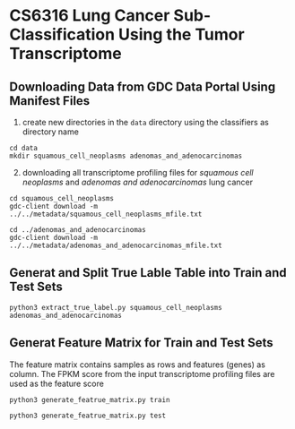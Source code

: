 # CS6316 Lung Cancer Sub-Classification Using the Tumor Transcriptome

## Downloading Data from GDC Data Portal Using Manifest Files

1. create new directories in the `data` directory using the classifiers as directory name
```
cd data
mkdir squamous_cell_neoplasms adenomas_and_adenocarcinomas
```
2. downloading all transcriptome profiling files for *squamous cell neoplasms* and *adenomas and adenocarcinomas* lung cancer
```
cd squamous_cell_neoplasms
gdc-client download -m ../../metadata/squamous_cell_neoplasms_mfile.txt

cd ../adenomas_and_adenocarcinomas
gdc-client download -m ../../metadata/adenomas_and_adenocarcinomas_mfile.txt

```
## Generat and Split True Lable Table into Train and Test Sets
```
python3 extract_true_label.py squamous_cell_neoplasms adenomas_and_adenocarcinomas
```
## Generat Feature Matrix for Train and Test Sets
The feature matrix contains samples as rows and features (genes) as column. The FPKM score from the input transcriptome profiling files are used as the feature score
```
python3 generate_featrue_matrix.py train

python3 generate_featrue_matrix.py test
```

